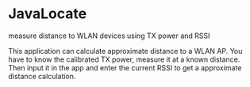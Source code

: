 # JavaLocate
measure distance to WLAN devices using TX power and RSSI

This application can calculate approximate distance to a WLAN AP.
You have to know the calibrated TX power, measure it at a known distance.
Then input it in the app and enter the current RSSI to get a approximate distance calculation.
